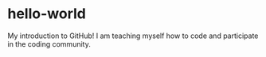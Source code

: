 # hello-world
My introduction to GitHub!
I am teaching myself how to code and participate in the coding community.
